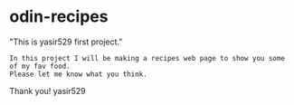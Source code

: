# odin-recipes
"This is yasir529 first project."

    In this project I will be making a recipes web page to show you some of my fav food.
    Please let me know what you think.
    
   
    
Thank you!
yasir529
